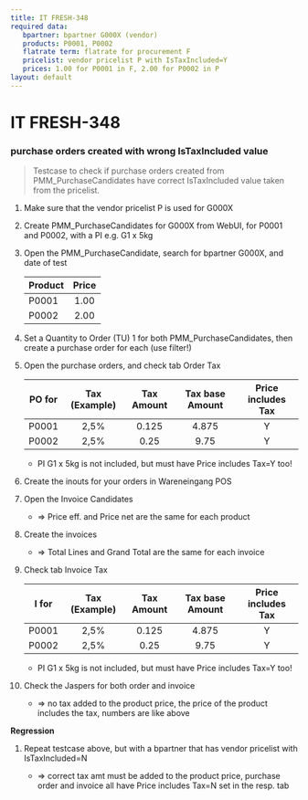 ```yaml
---
title: IT FRESH-348
required data:
   bpartner: bpartner G000X (vendor)
   products: P0001, P0002
   flatrate term: flatrate for procurement F
   pricelist: vendor pricelist P with IsTaxIncluded=Y
   prices: 1.00 for P0001 in F, 2.00 for P0002 in P
layout: default
---
```


# IT FRESH-348
### purchase orders created with wrong IsTaxIncluded value
> Testcase to check if purchase orders created from
> PMM_PurchaseCandidates have correct IsTaxIncluded value
> taken from the pricelist.


1. Make sure that the vendor pricelist P is used for G000X 

1. Create PMM_PurchaseCandidates for G000X from WebUI, for P0001 and P0002, with a PI e.g. G1 x 5kg

1. Open the PMM_PurchaseCandidate, search for bpartner G000X, and date of test

	|	Product		|	Price	|	
	| ------------	|:---------:|
	|	P0001		|	1.00	|	
	|	P0002		|	2.00	|	

	
1. Set a Quantity to Order (TU) 1 for both PMM_PurchaseCandidates, then create a purchase order for each (use filter!)

1. Open the purchase orders, and check tab Order Tax

	|	PO for		|	Tax (Example)	|	Tax Amount	|	Tax base Amount	|	Price includes Tax	|
	| ------------	|:-----------------:|:-------------:|:-----------------:|:---------------------:|
	|	P0001		|	2,5%			|	0.125		|	4.875			|	Y					|
	|	P0002		|	2,5%			|	0.25		|	9.75			|	Y					|	

	* PI G1 x 5kg is not included, but must have Price includes Tax=Y too!
	
	
1. Create the inouts for your orders in Wareneingang POS

1. Open the Invoice Candidates

	* => Price eff. and Price net are the same for each product
		
1. Create the invoices

	* => Total Lines and Grand Total are the same for each invoice
	
1. Check tab Invoice Tax

	|	I for		|	Tax (Example)	|	Tax Amount	|	Tax base Amount	|	Price includes Tax	|
	| ------------	|:-----------------:|:-------------:|:-----------------:|:---------------------:|
	|	P0001		|	2,5%			|	0.125		|	4.875			|	Y					|
	|	P0002		|	2,5%			|	0.25		|	9.75			|	Y					|	
	
	* PI G1 x 5kg is not included, but must have Price includes Tax=Y too!
	

1. Check the Jaspers for both order and invoice

	* => no tax added to the product price, the price of the product includes the tax, numbers are like above
	

**Regression**

1. Repeat testcase above, but with a bpartner that has vendor pricelist with IsTaxIncluded=N

	* => correct tax amt must be added to the product price, purchase order and invoice all have Price includes Tax=N set in the resp. tab
